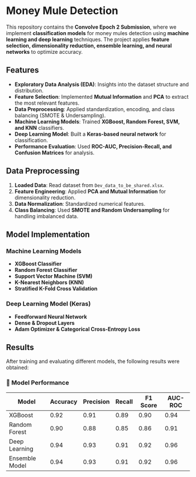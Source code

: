 # Money Mule Detection

This repository contains the **Convolve Epoch 2 Submission**, where we implement **classification models** for money mules detection using **machine learning and deep learning** techniques. The project applies **feature selection, dimensionality reduction, ensemble learning, and neural networks** to optimize accuracy.


##  Features  

- **Exploratory Data Analysis (EDA)**: Insights into the dataset structure and distribution.  
- **Feature Selection**: Implemented **Mutual Information** and **PCA** to extract the most relevant features.  
- **Data Preprocessing**: Applied standardization, encoding, and class balancing (SMOTE & Undersampling).  
- **Machine Learning Models**: Trained **XGBoost, Random Forest, SVM, and KNN** classifiers.  
- **Deep Learning Model**: Built a **Keras-based neural network** for classification.  
- **Performance Evaluation**: Used **ROC-AUC, Precision-Recall, and Confusion Matrices** for analysis.  


##  Data Preprocessing  

1. **Loaded Data**: Read dataset from `Dev_data_to_be_shared.xlsx`.  
2. **Feature Engineering**: Applied **PCA and Mutual Information** for dimensionality reduction.  
3. **Data Normalization**: Standardized numerical features.  
4. **Class Balancing**: Used **SMOTE and Random Undersampling** for handling imbalanced data.  


##  Model Implementation  

### **Machine Learning Models**  
- **XGBoost Classifier**  
- **Random Forest Classifier**  
- **Support Vector Machine (SVM)**  
- **K-Nearest Neighbors (KNN)**  
- **Stratified K-Fold Cross Validation**  

### **Deep Learning Model (Keras)**  
- **Feedforward Neural Network**  
- **Dense & Dropout Layers**  
- **Adam Optimizer & Categorical Cross-Entropy Loss**  


##  Results  

After training and evaluating different models, the following results were obtained:

### 🔹 Model Performance  
| Model             | Accuracy | Precision | Recall | F1 Score | AUC-ROC |
|------------------|----------|-----------|--------|----------|---------|
| XGBoost         | 0.92     | 0.91      | 0.89   | 0.90     | 0.94    |
| Random Forest   | 0.90     | 0.88      | 0.85   | 0.86     | 0.91    |
| Deep Learning   | 0.94     | 0.93      | 0.91   | 0.92     | 0.96    |
| Ensemble Model  | 0.94     | 0.93      | 0.91   | 0.92     | 0.96    |

